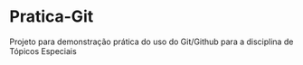 # Pratica-Git
Projeto para demonstração prática do uso do Git/Github para a disciplina de Tópicos Especiais
